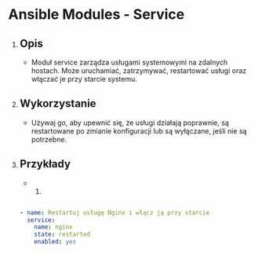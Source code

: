 # Ansible Modules - Service

1. Opis
    - 

    - Moduł service zarządza usługami systemowymi na zdalnych hostach. Może uruchamiać, zatrzymywać, restartować usługi oraz włączać je przy starcie systemu.

2. Wykorzystanie
    - 

    - Używaj go, aby upewnić się, że usługi działają poprawnie, są restartowane po zmianie konfiguracji lub są wyłączane, jeśli nie są potrzebne.

3. Przykłady
    - 

    - 1. 
    ```yaml

    - name: Restartuj usługę Nginx i włącz ją przy starcie
      service:
        name: nginx
        state: restarted
        enabled: yes

    ```